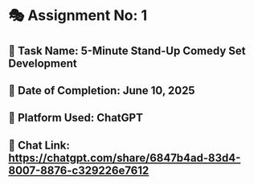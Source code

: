 # 🎭 Assignment No: 1

## 📝 **Task Name:** 5-Minute Stand-Up Comedy Set Development  
## 📅 **Date of Completion:** June 10, 2025  
## 🤖 **Platform Used:** ChatGPT  
## 🔗 **Chat Link:** https://chatgpt.com/share/6847b4ad-83d4-8007-8876-c329226e7612  
